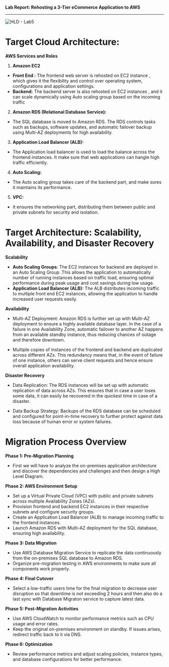 **Lab Report: Rehosting a 3-Tier eCommerce Application to AWS**

* * * * *
![HLD - Lab5](https://github.com/user-attachments/assets/c6c24056-5d03-4ca4-9c9a-0435435b0a11)


# Target Cloud Architecture:

**AWS Services and Roles**

1.  **Amazon EC2**

-   **Front End :** The frontend web server is rehosted on EC2 instance , which gives it the flexibility and control over operating system, configurations and application settings.
-   **Backend:** The backend server is also rehosted on EC2 instances , and it can scale dynamically using Auto scaling group based on the incoming traffic

2.  **Amazon RDS (Relational Database Service):**

-   The SQL database is moved to Amazon RDS. The RDS controls tasks such as backups, software updates, and automatic failover backup using Multi-AZ deployments for high availability.

3.  **Application Load Balancer (ALB):**

-   The Application load balancer is used to load the balance across the frontend instances. It make sure that web applications can hangle high traffic efficiently.

4.  **Auto Scaling:**

-   The Auto scaling group takes care of the backend part, and make sures it maintains its performance.

5.  **VPC:**

- It ensures the networking part, distributing them between public and private subnets for security and isolation.

# Target Architecture: Scalability, Availability, and Disaster Recovery

**Scalability**

-   **Auto Scaling Groups**: The EC2 instances for backend are deployed in an Auto Scaling Group .This allows the application to automatically number of running instances based on traffic load, ensuring optimal performance during peak usage and cost savings during low usage.
-   **Application Load Balancer (ALB):** The ALB distributes incoming traffic to multiple front end EC2 instances, allowing the application to handle increased user requests easily.

**Availability**

- Multi-AZ Deployment: Amazon RDS is further set up with Multi-AZ deployment to ensure a highly available database layer. In the case of a failure in one Availability Zone, automatic failover to another AZ happens from an available standby instance, thus reducing chances of outage and therefore downtown.

- Multiple copies of instances of the frontend and backend are duplicated across different AZs. This redundancy means that, in the event of failure of one instance, others can serve client requests and hence ensure overall application availability.

**Disaster Recovery**

- Data Replication: The RDS instances will be set up with automatic replication of data across AZs. This ensures that in case a user loses some data, it can easily be recovered in the quickest time in case of a disaster.

- Data Backup Strategy: Backups of the RDS database can be scheduled and configured for point-in-time recovery to further protect against data loss because of human error or system failures.

  

# Migration Process Overview

**Phase 1: Pre-Migration Planning**

-   First we will have to analyze the on-premises application architecture and discover the dependencies and challenges and then design a High Level Diagram.

**Phase 2: AWS Environment Setup**

-   Set up a Virtual Private Cloud (VPC) with public and private subnets across multiple Availability Zones (AZs).
-   Provision frontend and backend EC2 instances in their respective subnets and configure security groups.
-   Create an Application Load Balancer (ALB) to manage incoming traffic to the frontend instances.
-   Launch Amazon RDS with Multi-AZ deployment for the SQL database, ensuring high availability.

**Phase 3: Data Migration**

-   Use AWS Database Migration Service to replicate the data continuously from the on-premises SQL database to Amazon RDS.
-   Organize pre-migration testing in AWS environments to make sure all components work properly.

**Phase 4: Final Cutover**

-   Select a low-traffic users time for the final migration to decrease user disruption so that downtime is not exceeding 2 hours and then also do a last sync with Database Migraton service to capture latest data.

**Phase 5: Post-Migration Activities**

-   Use AWS CloudWatch to monitor performance metrics such as CPU usage and error rates.
-   Keep the original on-premises environment on standby. If issues arises, redirect traffic back to it via DNS.

**Phase 6: Optimization**

-   Review performance metrics and adjust scaling policies, instance types, and database configurations for better performance.
